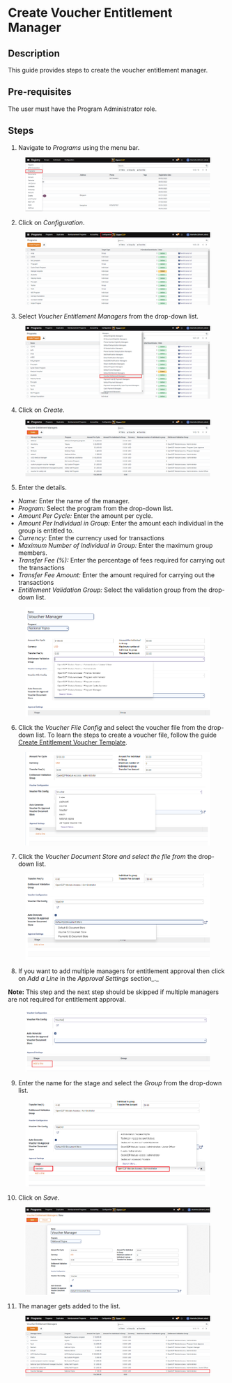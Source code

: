 # Create Voucher Entitlement Manager

## Description

This guide provides steps to create the voucher entitlement manager.

## Pre-requisites

The user must have the Program Administrator role.

## Steps

1. Navigate to _Programs_ using the menu bar.

<figure><img src="../../../.gitbook/assets/conf-entitlement-manager-home.png" alt=""><figcaption></figcaption></figure>

2. Click on _Configuration_.

<figure><img src="../../../.gitbook/assets/conf-entitlement-manager-conf.png" alt=""><figcaption></figcaption></figure>

3. Select _Voucher Entitlement Managers_ from the drop-down list.

<figure><img src="../../../.gitbook/assets/voucher-conf.png" alt=""><figcaption></figcaption></figure>

4. Click on _Create_.

<figure><img src="../../../.gitbook/assets/voucher-create (1).png" alt=""><figcaption></figcaption></figure>

5. Enter the details.

* _Name:_ Enter the name of the manager.
* _Program:_ Select the program from the drop-down list.
* _Amount Per Cycle:_ Enter the amount per cycle.
* _Amount Per Individual in Group:_ Enter the amount each individual in the group is entitled to.
* _Currency:_ Enter the currency used for transactions
* _Maximum Number of Individual in Group:_ Enter the maximum group members.
* _Transfer Fee (%):_ Enter the percentage of fees required for carrying out the transactions&#x20;
* _Transfer Fee Amount:_ Enter the amount required for carrying out the transactions&#x20;
* _Entitlement Validation Group:_ Select the validation group from the drop-down list.

<figure><img src="../../../.gitbook/assets/voucher-dropdown.png" alt=""><figcaption></figcaption></figure>

6. Click the _Voucher File Config_ and select the voucher file from the drop-down list. To learn the steps to create a voucher file, follow the guide [Create Entitlement Voucher Template](../create-entitlement-voucher-template.md).&#x20;

<figure><img src="../../../.gitbook/assets/voucher-file-conf.png" alt=""><figcaption></figcaption></figure>

7. Click the _Voucher Document Store and select the file from_ the drop-down list.

<figure><img src="../../../.gitbook/assets/voucher-manager-storage.png" alt=""><figcaption></figcaption></figure>

8. If you want to add multiple managers for entitlement approval then click on _Add a Line_ in the _Approval Settings_ section_._

**Note:** This step and the next step should be skipped if multiple managers are not required for entitlement approval.

<figure><img src="../../../.gitbook/assets/add-approvals.png" alt=""><figcaption></figcaption></figure>

9. Enter the name for the stage and select the _Group_ from the drop-down list.

<figure><img src="../../../.gitbook/assets/aooroval-settings-voucher-conf.png" alt=""><figcaption></figcaption></figure>

10. Click on _Save_.

<figure><img src="../../../.gitbook/assets/voucher-save (1).png" alt=""><figcaption></figcaption></figure>

11. The manager gets added to the list.

<figure><img src="../../../.gitbook/assets/voucher-result.png" alt=""><figcaption></figcaption></figure>
